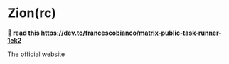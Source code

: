 # Zion(rc)

**🐇 read this https://dev.to/francescobianco/matrix-public-task-runner-1ek2**

The official website
